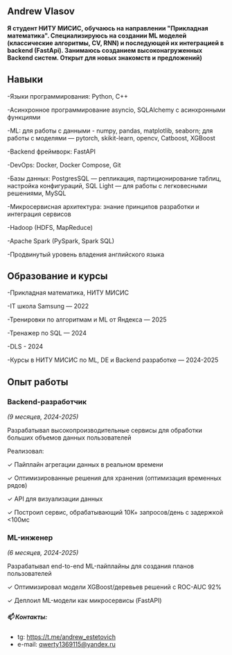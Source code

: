 ## Andrew Vlasov

**Я студент НИТУ МИСИС, обучаюсь на направлении "Прикладная математика". Специализируюсь 	на создании ML моделей (классические алгоритмы, CV, RNN) и последующей их интеграцией в backend (FastApi). Занимаюсь созданием высоконагруженных Backend систем. Открыт для новых знакомств и предложений)**

## Навыки

   -Языки программирования: Python, C++
   
   -Асинхронное программирование asyncio, SQLAlchemy с асинхронными функциями
   
   -ML: для работы с данными - numpy, pandas, matplotlib, seaborn; для работы с моделями — pytorch, skikit-learn, opencv, Catboost, XGBoost
   
   -Backend фреймворк: FastAPI
   
   -DevOps: Docker, Docker Compose, Git
   
   -Базы данных: PostgresSQL — репликация, партиционирование таблиц, настройка конфигураций, SQL Light — для работы с легковесными решениями, MySQL
   
   -Микросервисная архитектура: знание принципов разработки и интеграция сервисов

   -Hadoop (HDFS, MapReduce)
   
   -Apache Spark (PySpark, Spark SQL)
   
   -Продвинутый уровень владения английского языка

  
## Образование и курсы

  -Прикладная математика, НИТУ МИСИС
  
  -IT школа Samsung — 2022
  
  -Тренировки по алгоритмам и ML от Яндекса — 2025
  
  -Тренажер по SQL — 2024
  
  -DLS - 2024
  
  -Курсы в НИТУ МИСИС по ML, DE и Backend разработке — 2024-2025

## Опыт работы

 ### Backend-разработчик
  *(9 месяцев, 2024-2025)*
  
  Разрабатывал высокопроизводительные сервисы для обработки больших объемов данных пользователей
  
  Реализовал:
  
  ✓ Пайплайн агрегации данных в реальном времени
  
  ✓ Оптимизированные решения для хранения (оптимизация временных рядов)
  
  ✓ API для визуализации данных
  
  ✓ Построил сервис, обрабатывающий 10К+ запросов/день с задержкой <100мс
  

### ML-инженер

*(6 месяцев, 2024-2025)*

  Разрабатывал end-to-end ML-пайплайны для создания планов пользователей
  
  ✓ Оптимизировал модели XGBoost/деревьев решений с ROC-AUC 92%
  
  ✓ Деплоил ML-модели как микросервисы (FastAPI)
  

##### 📫 Контакты:
- tg: https://t.me/andrew_estetovich
- e-mail: qwerty1369115@yandex.ru


